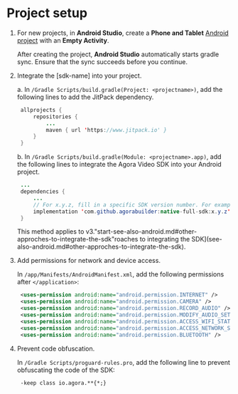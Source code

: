 # Project setup

1. For new projects, in **Android Studio**, create a **Phone and Tablet** [Android project](https://developer.android.com/studio/projects/create-project) with an **Empty Activity**.

   After creating the project, **Android Studio** automatically starts gradle sync. Ensure that the sync succeeds before you continue.

2. Integrate the [sdk-name] into your project.

   a. In `/Gradle Scripts/build.gradle(Project: <projectname>)`, add the following lines to add the JitPack dependency.

   ```java
    allprojects {
        repositories {
            ...
            maven { url 'https://www.jitpack.io' }
        }
    }
   ```

   b. In `/Gradle Scripts/build.gradle(Module: <projectname>.app)`, add the following lines to integrate the Agora Video SDK into your Android project.

   ```java
    ...
    dependencies {
        ...
        // For x.y.z, fill in a specific SDK version number. For example, 3.4.0
        implementation 'com.github.agorabuilder:native-full-sdk:x.y.z'
    }
   ```

   This method applies to v3."start-see-also-android.md#other-approches-to-integrate-the-sdk"roaches to integrating the SDK](see-also-android.md#other-approches-to-integrate-the-sdk).

3. Add permissions for network and device access.

   In `/app/Manifests/AndroidManifest.xml`, add the following permissions after `</application>`:

   ```xml
    <uses-permission android:name="android.permission.INTERNET" />
    <uses-permission android:name="android.permission.CAMERA" />
    <uses-permission android:name="android.permission.RECORD_AUDIO" />
    <uses-permission android:name="android.permission.MODIFY_AUDIO_SETTINGS" />
    <uses-permission android:name="android.permission.ACCESS_WIFI_STATE" />
    <uses-permission android:name="android.permission.ACCESS_NETWORK_STATE" />
    <uses-permission android:name="android.permission.BLUETOOTH" />
   ```

4. Prevent code obfuscation.

   In `/Gradle Scripts/proguard-rules.pro`, add the following line to prevent obfuscating the code of the SDK:

   ```
    -keep class io.agora.**{*;}
   ```

